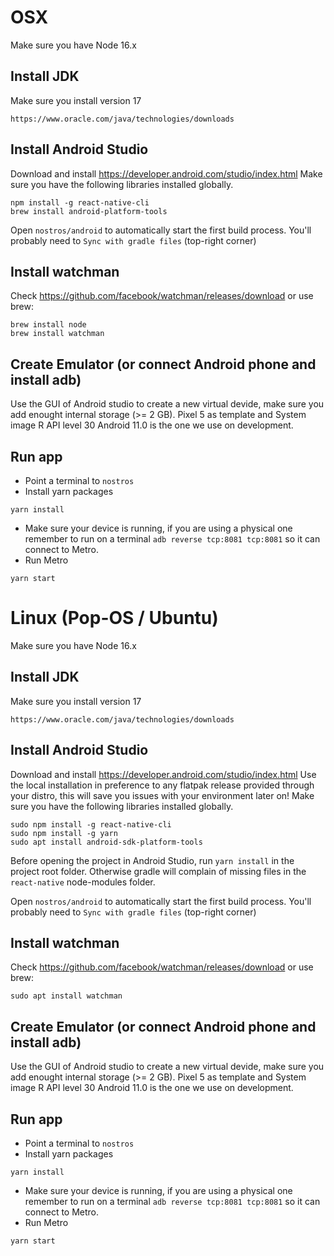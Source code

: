 # OSX

Make sure you have Node 16.x

## Install JDK

Make sure you install version 17

```
https://www.oracle.com/java/technologies/downloads
```

## Install Android Studio

Download and install https://developer.android.com/studio/index.html
Make sure you have the following libraries installed globally.

```
npm install -g react-native-cli
brew install android-platform-tools
```

Open `nostros/android` to automatically start the first build process.
You'll probably need to `Sync with gradle files` (top-right corner)

## Install watchman

Check https://github.com/facebook/watchman/releases/download or use brew:

```
brew install node
brew install watchman
```

## Create Emulator (or connect Android phone and install adb)

Use the GUI of Android studio to create a new virtual devide, make sure you add enought internal storage (>= 2 GB).
Pixel 5 as template and System image R API level 30 Android 11.0 is the one we use on development.

## Run app

- Point a terminal to `nostros`
- Install yarn packages

```
yarn install
```

- Make sure your device is running, if you are using a physical one remember to run on a terminal `adb reverse tcp:8081 tcp:8081` so it can connect to Metro.
- Run Metro

```
yarn start
```

# Linux (Pop-OS / Ubuntu)

Make sure you have Node 16.x

## Install JDK

Make sure you install version 17

```
https://www.oracle.com/java/technologies/downloads
```

## Install Android Studio

Download and install https://developer.android.com/studio/index.html
Use the local installation in preference to any flatpak release provided through your distro, this will save you issues with your environment later on!
Make sure you have the following libraries installed globally.

```
sudo npm install -g react-native-cli
sudo npm install -g yarn
sudo apt install android-sdk-platform-tools
```

Before opening the project in Android Studio, run `yarn install` in the project root folder. Otherwise gradle will complain of missing files in the `react-native` node-modules folder.

Open `nostros/android` to automatically start the first build process.
You'll probably need to `Sync with gradle files` (top-right corner)

## Install watchman

Check https://github.com/facebook/watchman/releases/download or use brew:

```
sudo apt install watchman
```

## Create Emulator (or connect Android phone and install adb)

Use the GUI of Android studio to create a new virtual devide, make sure you add enought internal storage (>= 2 GB).
Pixel 5 as template and System image R API level 30 Android 11.0 is the one we use on development.

## Run app

- Point a terminal to `nostros`
- Install yarn packages

```
yarn install
```

- Make sure your device is running, if you are using a physical one remember to run on a terminal `adb reverse tcp:8081 tcp:8081` so it can connect to Metro.
- Run Metro

```
yarn start
```